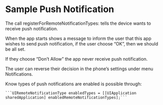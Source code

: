 # Sample Push Notification

The call registerForRemoteNotificationTypes: tells the device wants to receive push notification.

When the app starts shows a message to inform the user that this app wishes to send push notification, if the user choose “OK”, then we should be all set.

If they choose “Don’t Allow” the app never receive push notification.

The user can reverse their decision in the phone’s settings under menu Notifications.

Know types of push notifications are enabled is possible through:

	```UIRemoteNotificationType enabledTypes = [[UIApplication sharedApplication] enabledRemoteNotificationTypes];```